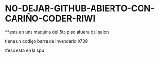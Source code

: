 # NO-DEJAR-GITHUB-ABIERTO-CON-CARIÑO-CODER-RIWI
**esta en una maquina del 5to piso afuera del salon 

tiene un codigo barra de invendario 0739 

#eso esta en la spu
